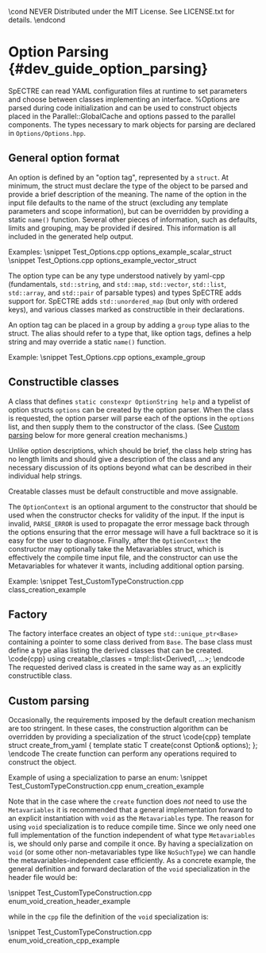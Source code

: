 \cond NEVER
Distributed under the MIT License.
See LICENSE.txt for details.
\endcond
# Option Parsing {#dev_guide_option_parsing}

SpECTRE can read YAML configuration files at runtime to set parameters
and choose between classes implementing an interface.  %Options are
parsed during code initialization and can be used to construct objects
placed in the Parallel::GlobalCache and options passed to the
parallel components.  The types necessary to mark objects for parsing
are declared in `Options/Options.hpp`.

## General option format

An option is defined by an "option tag", represented by a `struct`.  At minimum,
the struct must declare the type of the object to be parsed and provide a brief
description of the meaning.  The name of the option in the input file
defaults to the name of the struct (excluding any template parameters
and scope information), but can be overridden by providing a static
`name()` function.  Several other pieces of information, such as
defaults, limits and grouping, may be provided if desired.  This information is
all included in the generated help output.

Examples:
\snippet Test_Options.cpp options_example_scalar_struct
\snippet Test_Options.cpp options_example_vector_struct

The option type can be any type understood natively by yaml-cpp
(fundamentals, `std::string`, and `std::map`, `std::vector`,
`std::list`, `std::array`, and `std::pair` of parsable types) and
types SpECTRE adds support for.  SpECTRE adds `std::unordered_map`
(but only with ordered keys), and various classes marked as
constructible in their declarations.

An option tag can be placed in a group by adding a `group` type alias to the
struct. The alias should refer to a type that, like option tags, defines a help
string and may override a static `name()` function.

Example:
\snippet Test_Options.cpp options_example_group

## Constructible classes

A class that defines `static constexpr OptionString help` and a
typelist of option structs `options` can be created by the option
parser.  When the class is requested, the option parser will parse
each of the options in the `options` list, and then supply them to the
constructor of the class.  (See [Custom parsing](#custom-parsing)
below for more general creation mechanisms.)

Unlike option descriptions, which should be brief, the class help
string has no length limits and should give a description of the class
and any necessary discussion of its options beyond what can be
described in their individual help strings.

Creatable classes must be default constructible and move assignable.

The `OptionContext` is an optional argument to the constructor that should be
used when the constructor checks for validity of the input. If the input is
invalid, `PARSE_ERROR` is used to propagate the error message back through the
options ensuring that the error message will have a full backtrace so it is easy
for the user to diagnose. Finally, after the `OptionContext` the constructor may
optionally take the Metavariables struct, which is effectively the compile time
input file, and the constructor can use the Metavariables for whatever it wants,
including additional option parsing.

Example:
\snippet Test_CustomTypeConstruction.cpp class_creation_example

## Factory

The factory interface creates an object of type
`std::unique_ptr<Base>` containing a pointer to some class derived
from `Base`.  The base class must define a type alias listing the
derived classes that can be created.
\code{cpp}
 using creatable_classes = tmpl::list<Derived1, ...>;
\endcode
The requested derived class is created in the same way as an
explicitly constructible class.

## <a name="custom-parsing"></a>Custom parsing

Occasionally, the requirements imposed by the default creation
mechanism are too stringent.  In these cases, the construction
algorithm can be overridden by providing a specialization of the
struct
\code{cpp}
template <typename T>
struct create_from_yaml {
  template <typename Metavariables>
  static T create(const Option& options);
};
\endcode
The create function can perform any operations required to construct
the object.

Example of using a specialization to parse an enum:
\snippet Test_CustomTypeConstruction.cpp enum_creation_example

Note that in the case where the `create` function does *not* need to use the
`Metavariables` it is recommended that a general implementation forward to an
explicit instantiation with `void` as the `Metavariables` type. The reason for
using `void` specialization is to reduce compile time. Since we only need one
full implementation of the function independent of what type `Metavariables` is,
we should only parse and compile it once. By having a specialization on `void`
(or some other non-metavariables type like `NoSuchType`) we can handle the
metavariables-independent case efficiently. As a concrete example, the general
definition and forward declaration of the `void` specialization in the header
file would be:

\snippet Test_CustomTypeConstruction.cpp enum_void_creation_header_example

while in the `cpp` file the definition of the `void` specialization is:

\snippet Test_CustomTypeConstruction.cpp enum_void_creation_cpp_example
